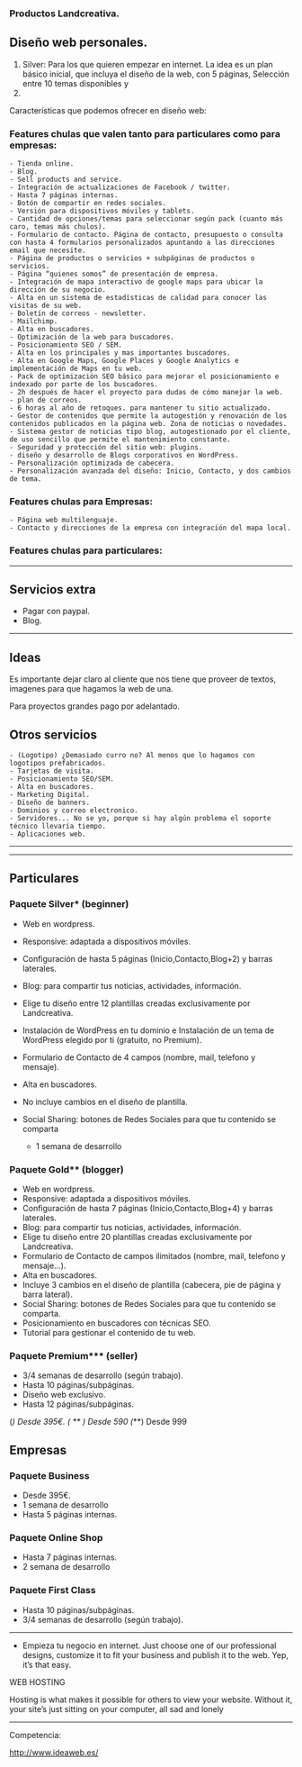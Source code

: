 ### Productos Landcreativa.

## Diseño web personales.

1. Silver: Para los que quieren empezar en internet. La idea es un plan básico inicial, que incluya el diseño de la web, con 5 páginas, Selección entre 10 temas disponibles y 
2. 



Características que podemos ofrecer en diseño web:

### Features chulas que valen tanto para particulares como para empresas:

	- Tienda online.
	- Blog.
	- Sell products and service.
	- Integración de actualizaciones de Facebook / twitter.
	- Hasta 7 páginas internas.
	- Botón de compartir en redes sociales.
	- Versión para dispositivos móviles y tablets.
	- Cantidad de opciones/temas para seleccionar según pack (cuanto más caro, temas más chulos).
	- Formulario de contacto. Página de contacto, presupuesto o consulta con hasta 4 formularios personalizados apuntando a las direcciones email que necesite.
	- Página de productos o servicios + subpáginas de productos o servicios.
	- Página “quienes somos” de presentación de empresa.
	- Integración de mapa interactivo de google maps para ubicar la dirección de su negocio.
	- Alta en un sistema de estadísticas de calidad para conocer las visitas de su web.
	- Boletín de correos - newsletter.
	- Mailchimp.
	- Alta en buscadores.
	- Optimización de la web para buscadores.
	- Posicionamiento SEO / SEM.
	- Alta en los principales y mas importantes buscadores.
	- Alta en Google Maps, Google Places y Google Analytics e implementación de Maps en tu web.
	- Pack de optimización SEO básico para mejorar el posicionamiento e indexado por parte de los buscadores.
	- 2h después de hacer el proyecto para dudas de cómo manejar la web.
	- plan de correos.
	- 6 horas al año de retoques. para mantener tu sitio actualizado.
	- Gestor de contenidos que permite la autogestión y renovación de los contenidos publicados en la página web. Zona de noticias o novedades.
	- Sistema gestor de noticias tipo blog, autogestionado por el cliente, de uso sencillo que permite el mantenimiento constante.
	- Seguridad y protección del sitio web: plugins.
	- diseño y desarrollo de Blogs corporativos en WordPress.
	- Personalización optimizada de cabecera.
	- Personalización avanzada del diseño: Inicio, Contacto, y dos cambios de tema.
	
### Features chulas para Empresas: 
	- Página web multilenguaje.
	- Contacto y direcciones de la empresa con integración del mapa local.

### Features chulas para particulares:

----------------

## Servicios extra

- Pagar con paypal.
- Blog.

---------------- 

## Ideas

Es importante dejar claro al cliente que nos tiene que proveer de textos, imagenes para que hagamos la web de una.

Para proyectos grandes pago por adelantado.

## Otros servicios
	- (Logotipo) ¿Demasiado curro no? Al menos que lo hagamos con logotipos prefabricados.
	- Tarjetas de visita.
	- Posicionamiento SEO/SEM.
	- Alta en buscadores.
	- Marketing Digital.
	- Diseño de banners.
	- Dominios y correo electronico.
	- Servidores... No se yo, porque si hay algún problema el soporte técnico llevaría tiempo.
	- Aplicaciones web.


----------------
---------------- 

## Particulares
### Paquete Silver* (beginner)

- Web en wordpress.
- Responsive: adaptada a dispositivos móviles.
- Configuración de hasta 5 páginas (Inicio,Contacto,Blog+2) y barras laterales.
- Blog: para compartir tus noticias, actividades, información.
- Elige tu diseño entre 12 plantillas creadas exclusivamente por Landcreativa.
- Instalación de WordPress en tu dominio e Instalación de un tema de WordPress elegido por ti (gratuito, no Premium).
- Formulario de Contacto de 4 campos (nombre, mail, telefono y mensaje).
- Alta en buscadores.
- No incluye cambios en el diseño de plantilla.
- Social Sharing: botones de Redes Sociales para que tu contenido se comparta

	- 1 semana de desarrollo

### Paquete Gold** (blogger)
- Web en wordpress.
- Responsive: adaptada a dispositivos móviles.
- Configuración de hasta 7 páginas (Inicio,Contacto,Blog+4) y barras laterales.
- Blog: para compartir tus noticias, actividades, información.
- Elige tu diseño entre 20 plantillas creadas exclusivamente por Landcreativa.
- Formulario de Contacto de campos ilimitados (nombre, mail, telefono y mensaje...).
- Alta en buscadores.
- Incluye 3 cambios en el diseño de plantilla (cabecera, pie de página y barra lateral).
- Social Sharing: botones de Redes Sociales para que tu contenido se comparta.
- Posicionamiento en buscadores con técnicas SEO.
- Tutorial para gestionar el contenido de tu web.

### Paquete Premium*** (seller)

- 3/4 semanas de desarrollo (según trabajo).
- Hasta 10 páginas/subpáginas.
- Diseño web exclusivo.
- Hasta 12 páginas/subpáginas.



(*) Desde 395€.
( ** ) Desde 590
(***) Desde 999
 
## Empresas
### Paquete Business
- Desde 395€.
- 1 semana de desarrollo
- Hasta 5 páginas internas.

### Paquete Online Shop
- Hasta 7 páginas internas.
- 2 semana de desarrollo

### Paquete First Class 

- Hasta 10 páginas/subpáginas.
- 3/4 semanas de desarrollo (según trabajo).


----------------

- Empieza tu negocio en internet. 
Just choose one of our professional designs, customize it to fit your business and publish it to the web. Yep, it’s that easy.


WEB HOSTING

Hosting is what makes it possible for others to view your website. Without it, your site’s just sitting on your computer, all sad and lonely



----------------

Competencia:

http://www.ideaweb.es/